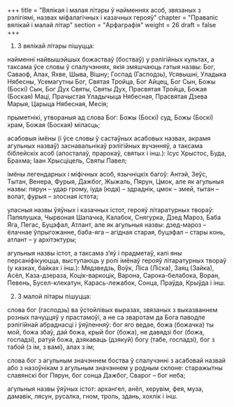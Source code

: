 +++
title = "Вялікая і малая літары ў найменнях асоб, звязаных з рэлігіямі, назвах міфалагічных і казачных герояў"
chapter = "Правапic вялiкай i малай лiтар"
section = "Арфаграфія"
weight = 26
draft = false
+++

1. З вялікай літары пішуцца:

найменні найвышэйшых божастваў (бостваў) у рэлігійных культах, а таксама ўсе словы ў спалучэннях, якія змяшчаюць гэтыя назвы: Бог, Саваоф, Алах, Яхве, Шыва, Вішну; Госпад (Гасподзь), Усявышні, Уладыка Нябесны, Усемагутны Бог, Святая Тройца, Бог Айцец, Бог Сын, Божы (Боскі) Сын, Бог Дух Святы, Святы Дух, Прасвятая Тройца, Божая (Боская) Маці, Прачыстая Уладычыца Нябесная, Прасвятая Дзева Марыя, Царыца Нябесная, Месія;

прыметнікі, утвораныя ад слова Бог: Божы (Боскі) суд, Божы (Боскі) храм, Божая (Боская) міласць;

асабовыя імёны (і ўсе словы ў састаўных асабовых назвах, акрамя агульных назваў) заснавальнікаў рэлігійных вучэнняў, а таксама біблейскіх асоб (апосталаў, прарокаў, святых і інш.): Ісус Хрыстос, Буда, Брахма; Іаан Хрысціцель, Святы Павел;

імёны легендарных і міфічных асоб, язычніцкіх багоў: Антэй, Зеўс, Тытан, Венера, Фурыя, Дажбог, Жыжаль, Пярун, Цмок, але як агульныя назвы: пярун – удар грому, іуда (юда) – здраднік, цмок – змей, тытан – волат, фурыя – злосная істота;

уласныя назвы ўяўных і казачных істот, герояў літаратурных твораў: Папялушка, Чырвоная Шапачка, Калабок, Снягурка, Дзед Мароз, Баба Яга, Пегас, Буцэфал, Атлант, але як агульныя назвы: дзед-мароз – ёлачнае ўпрыгожанне, баба-яга – агідная старая, буцэфал – стары конь, атлант – у архітэктуры;

агульныя назвы істот, а таксама з’яў і прадметаў, калі яны персаніфікуюцца, выступаюць у ролі імёнаў герояў літаратурных твораў (у казках, байках і інш.): Мядзведзь, Воўк, Ліса (Ліска), Заяц (Зайка), Асёл, Каза-дзераза, Коцік-варкоцік, Варона, Сарока-белабока, Воран, Певень, Бусел-клекатун, Карась-лежабок, Сонца, Праўда, Крыўда і інш.

2. З малой літары пішуцца:

слова бог (гасподзь) ва ўстойлівых выразах, звязаных з выказваннем розных пачуццяў у прастамоўі, а не са зваротам да Бога паводле рэлігійнай абраднасці і ўяўленняў: бог яго ведае, божа (божачка) ты мой, божа збаў, дай божа, крый бог (божа), не давядзі бог (божа, госпадзі), ратуй божа, дзякаваць (дзякуй) богу (табе, госпадзі), бог з табой (з ім, з вамі), алах з ім;

слова бог з агульным значэннем боства ў спалучэнні з асабовай назвай або з назоўнікам з агульным значэннем у родным склоне: старажытны славянскі бог Пярун, бог сонца Дажбог, Сварог – бог неба;

агульныя назвы ўяўных істот: архангел, анёл, херувім, фея, муза, дамавік, лясун, русалка, гном, троль, здань, хохлік і інш.
